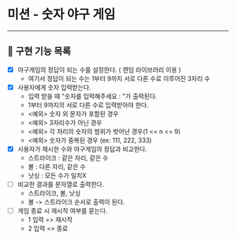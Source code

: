# 미션 - 숫자 야구 게임

---
## 📑 구현 기능 목록
- [x] 야구게임의 정답이 되는 수를 설정한다. ( 랜덤 라이브러리 이용 )
  - 여기서 정답이 되는 수는 1부터 9까지 서로 다른 수로 이루어진 3자리 수
- [x] 사용자에게 숫자 입력받는다.
  - 입력 받을 때 "숫자를 입력해주세요 : "가 출력된다. 
  - 1부터 9까지의 서로 다른 수로 입력받아야 한다.
  - <예외> 숫자 외 문자가 포함된 경우
  - <예외> 3자리수가 아닌 경우
  - <예외> 각 자리의 숫자의 범위가 벗어난 경우(1 <= n <= 9)
  - <예외> 숫자가 중복된 경우 (ex: 111, 222, 333)
- [x] 사용자가 제시한 수와 야구게임의 정답과 비교한다.
  - 스트라이크 : 같은 자리, 같은 수
  - 볼 : 다른 자리, 같은 수
  - 낫싱 : 모든 수가 일치X
- [ ] 비교한 결과를 문자열로 출력한다.
  - 스트라이크, 볼, 낫싱
  - 볼 -> 스트라이크 순서로 출력이 된다.
- [ ] 게임 종료 시 재시작 여부를 묻는다.
  - 1 입력 => 재시작
  - 2 입력 => 종료
